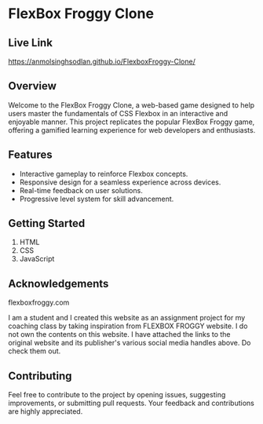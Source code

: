 # FlexBox Froggy Clone

## Live Link

https://anmolsinghsodlan.github.io/FlexboxFroggy-Clone/

## Overview

Welcome to the FlexBox Froggy Clone, a web-based game designed to help users master the fundamentals of CSS Flexbox in an interactive and enjoyable manner. This project replicates the popular FlexBox Froggy game, offering a gamified learning experience for web developers and enthusiasts.

## Features

- Interactive gameplay to reinforce Flexbox concepts.
- Responsive design for a seamless experience across devices.
- Real-time feedback on user solutions.
- Progressive level system for skill advancement.

## Getting Started

1. HTML
2. CSS
3. JavaScript

## Acknowledgements

flexboxfroggy.com

I am a student and I created this website as an assignment project for my coaching class by taking inspiration from FLEXBOX FROGGY website. I do not own the contents on this website. I have attached the links to the original website and its publisher's various social media handles above. Do check them out.

## Contributing

Feel free to contribute to the project by opening issues, suggesting improvements, or submitting pull requests. Your feedback and contributions are highly appreciated.
